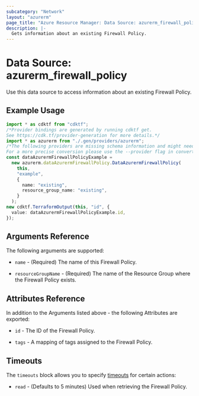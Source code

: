 ```yaml
---
subcategory: "Network"
layout: "azurerm"
page_title: "Azure Resource Manager: Data Source: azurerm_firewall_policy"
description: |-
  Gets information about an existing Firewall Policy.
---
```


# Data Source: azurerm\_firewall\_policy

Use this data source to access information about an existing Firewall Policy.

## Example Usage

```typescript
import * as cdktf from "cdktf";
/*Provider bindings are generated by running cdktf get.
See https://cdk.tf/provider-generation for more details.*/
import * as azurerm from "./.gen/providers/azurerm";
/*The following providers are missing schema information and might need manual adjustments to synthesize correctly: azurerm.
For a more precise conversion please use the --provider flag in convert.*/
const dataAzurermFirewallPolicyExample =
  new azurerm.dataAzurermFirewallPolicy.DataAzurermFirewallPolicy(
    this,
    "example",
    {
      name: "existing",
      resource_group_name: "existing",
    }
  );
new cdktf.TerraformOutput(this, "id", {
  value: dataAzurermFirewallPolicyExample.id,
});

```

## Arguments Reference

The following arguments are supported:

*   `name` - (Required) The name of this Firewall Policy.

*   `resourceGroupName` - (Required) The name of the Resource Group where the Firewall Policy exists.

## Attributes Reference

In addition to the Arguments listed above - the following Attributes are exported:

*   `id` - The ID of the Firewall Policy.

*   `tags` - A mapping of tags assigned to the Firewall Policy.

## Timeouts

The `timeouts` block allows you to specify [timeouts](https://www.terraform.io/language/resources/syntax#operation-timeouts) for certain actions:

* `read` - (Defaults to 5 minutes) Used when retrieving the Firewall Policy.
